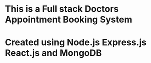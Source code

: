 # This is a Full stack Doctors Appointment Booking System
# Created using Node.js Express.js React.js and MongoDB
